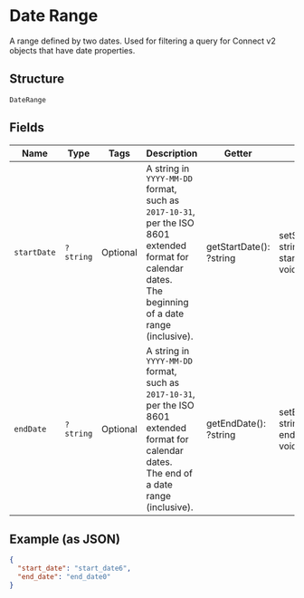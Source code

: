 
# Date Range

A range defined by two dates. Used for filtering a query for Connect v2
objects that have date properties.

## Structure

`DateRange`

## Fields

| Name | Type | Tags | Description | Getter | Setter |
|  --- | --- | --- | --- | --- | --- |
| `startDate` | `?string` | Optional | A string in `YYYY-MM-DD` format, such as `2017-10-31`, per the ISO 8601<br>extended format for calendar dates.<br>The beginning of a date range (inclusive). | getStartDate(): ?string | setStartDate(?string startDate): void |
| `endDate` | `?string` | Optional | A string in `YYYY-MM-DD` format, such as `2017-10-31`, per the ISO 8601<br>extended format for calendar dates.<br>The end of a date range (inclusive). | getEndDate(): ?string | setEndDate(?string endDate): void |

## Example (as JSON)

```json
{
  "start_date": "start_date6",
  "end_date": "end_date0"
}
```

